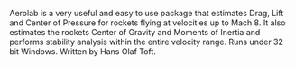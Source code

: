 Aerolab is a very useful and easy to use package that estimates Drag, Lift and Center of Pressure for rockets flying at velocities up to Mach 8. 
It also estimates the rockets Center of Gravity and Moments of Inertia and performs stability analysis within the entire velocity range.
Runs under 32 bit Windows. 
Written by Hans Olaf Toft.